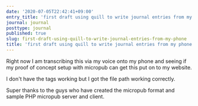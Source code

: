 ```yaml
---
date: '2020-07-05T22:42:41+09:00'
entry_title: 'first draft using quill to write journal entries from my phone'
journal: journal
posttype: journal
published: true
slug: first-draft-using-quill-to-write-journal-entries-from-my-phone
title: 'first draft using quill to write journal entries from my phone'
---
```

Right now I am transcribing this via my voice onto my phone and seeing if my proof of concept setup with micropub can get this put on to my website.

I don't have the tags working but I got the file path working correctly.

Super thanks to the guys who have created the micropub format and sample PHP micropub server and client.
